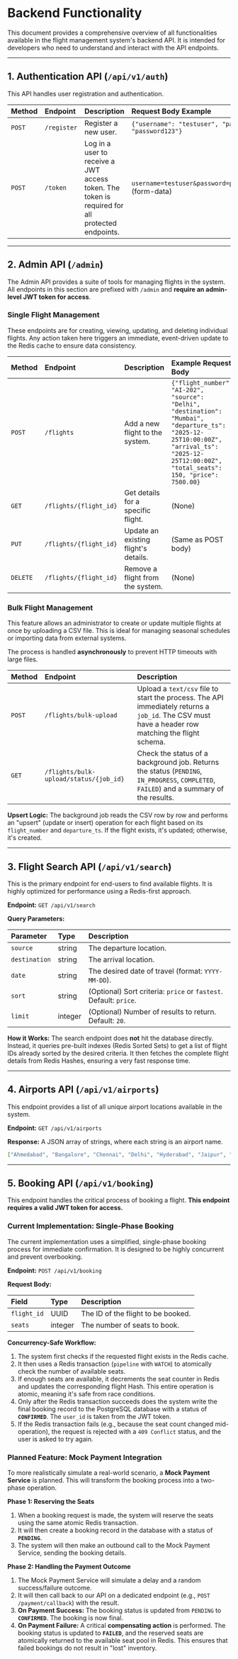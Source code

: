 # Backend Functionality

This document provides a comprehensive overview of all functionalities available in the flight management system's backend API. It is intended for developers who need to understand and interact with the API endpoints.

---

## 1. Authentication API (`/api/v1/auth`)

This API handles user registration and authentication.

| Method | Endpoint     | Description                                                                                             | Request Body Example                               |
| :----- | :----------- | :------------------------------------------------------------------------------------------------------ | :------------------------------------------------- |
| `POST` | `/register`  | Register a new user.                                                                                    | `{"username": "testuser", "password": "password123"}` |
| `POST` | `/token`     | Log in a user to receive a JWT access token. The token is required for all protected endpoints.         | `username=testuser&password=password123` (form-data) |

---

## 2. Admin API (`/admin`)

The Admin API provides a suite of tools for managing flights in the system. All endpoints in this section are prefixed with `/admin` and **require an admin-level JWT token for access**.

### Single Flight Management

These endpoints are for creating, viewing, updating, and deleting individual flights. Any action taken here triggers an immediate, event-driven update to the Redis cache to ensure data consistency.

| Method | Endpoint                  | Description                                     | Example Request Body                                                                                                                            |
| :----- | :------------------------ | :---------------------------------------------- | :---------------------------------------------------------------------------------------------------------------------------------------------- |
| `POST` | `/flights`                | Add a new flight to the system.                 | `{"flight_number": "AI-202", "source": "Delhi", "destination": "Mumbai", "departure_ts": "2025-12-25T10:00:00Z", "arrival_ts": "2025-12-25T12:00:00Z", "total_seats": 150, "price": 7500.00}` |
| `GET`  | `/flights/{flight_id}`    | Get details for a specific flight.              | (None)                                                                                                                                          |
| `PUT`  | `/flights/{flight_id}`    | Update an existing flight's details.            | (Same as POST body)                                                                                                                             |
| `DELETE`| `/flights/{flight_id}`    | Remove a flight from the system.                | (None)                                                                                                                                          |

### Bulk Flight Management

This feature allows an administrator to create or update multiple flights at once by uploading a CSV file. This is ideal for managing seasonal schedules or importing data from external systems.

The process is handled **asynchronously** to prevent HTTP timeouts with large files.

| Method | Endpoint                        | Description                                                                                                                                                           |
| :----- | :------------------------------ | :-------------------------------------------------------------------------------------------------------------------------------------------------------------------- |
| `POST` | `/flights/bulk-upload`          | Upload a `text/csv` file to start the process. The API immediately returns a `job_id`. The CSV must have a header row matching the flight schema. |
| `GET`  | `/flights/bulk-upload/status/{job_id}` | Check the status of a background job. Returns the status (`PENDING`, `IN_PROGRESS`, `COMPLETED`, `FAILED`) and a summary of the results. |

**Upsert Logic:** The background job reads the CSV row by row and performs an "upsert" (update or insert) operation for each flight based on its `flight_number` and `departure_ts`. If the flight exists, it's updated; otherwise, it's created.

---

## 3. Flight Search API (`/api/v1/search`)

This is the primary endpoint for end-users to find available flights. It is highly optimized for performance using a Redis-first approach.

**Endpoint:** `GET /api/v1/search`

**Query Parameters:**

| Parameter     | Type    | Description                                      |
| :------------ | :------ | :----------------------------------------------- |
| `source`      | string  | The departure location.                          |
| `destination` | string  | The arrival location.                            |
| `date`        | string  | The desired date of travel (format: `YYYY-MM-DD`). |
| `sort`        | string  | (Optional) Sort criteria: `price` or `fastest`. Default: `price`. |
| `limit`       | integer | (Optional) Number of results to return. Default: `20`. |

**How it Works:** The search endpoint does **not** hit the database directly. Instead, it queries pre-built indexes (Redis Sorted Sets) to get a list of flight IDs already sorted by the desired criteria. It then fetches the complete flight details from Redis Hashes, ensuring a very fast response time.

---

## 4. Airports API (`/api/v1/airports`)

This endpoint provides a list of all unique airport locations available in the system.

**Endpoint:** `GET /api/v1/airports`

**Response:**
A JSON array of strings, where each string is an airport name.
```json
["Ahmedabad", "Bangalore", "Chennai", "Delhi", "Hyderabad", "Jaipur", "Kolkata", "Lucknow", "Mumbai", "Pune"]
```

---

## 5. Booking API (`/api/v1/booking`)

This endpoint handles the critical process of booking a flight. **This endpoint requires a valid JWT token for access.**

### Current Implementation: Single-Phase Booking

The current implementation uses a simplified, single-phase booking process for immediate confirmation. It is designed to be highly concurrent and prevent overbooking.

**Endpoint:** `POST /api/v1/booking`

**Request Body:**

| Field       | Type    | Description                               |
| :---------- | :------ | :---------------------------------------- |
| `flight_id` | UUID    | The ID of the flight to be booked.        |
| `seats`     | integer | The number of seats to book.              |

**Concurrency-Safe Workflow:**
1.  The system first checks if the requested flight exists in the Redis cache.
2.  It then uses a Redis transaction (`pipeline` with `WATCH`) to atomically check the number of available seats.
3.  If enough seats are available, it decrements the seat counter in Redis and updates the corresponding flight Hash. This entire operation is atomic, meaning it's safe from race conditions.
4.  Only after the Redis transaction succeeds does the system write the final booking record to the PostgreSQL database with a status of **`CONFIRMED`**. The `user_id` is taken from the JWT token.
5.  If the Redis transaction fails (e.g., because the seat count changed mid-operation), the request is rejected with a `409 Conflict` status, and the user is asked to try again.

### Planned Feature: Mock Payment Integration

To more realistically simulate a real-world scenario, a **Mock Payment Service** is planned. This will transform the booking process into a two-phase operation.

**Phase 1: Reserving the Seats**
1.  When a booking request is made, the system will reserve the seats using the same atomic Redis transaction.
2.  It will then create a booking record in the database with a status of **`PENDING`**.
3.  The system will then make an outbound call to the Mock Payment Service, sending the booking details.

**Phase 2: Handling the Payment Outcome**
1.  The Mock Payment Service will simulate a delay and a random success/failure outcome.
2.  It will then call back to our API on a dedicated endpoint (e.g., `POST /payment/callback`) with the result.
3.  **On Payment Success:** The booking status is updated from `PENDING` to **`CONFIRMED`**. The booking is now final.
4.  **On Payment Failure:** A critical **compensating action** is performed. The booking status is updated to **`FAILED`**, and the reserved seats are atomically returned to the available seat pool in Redis. This ensures that failed bookings do not result in "lost" inventory.